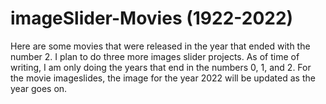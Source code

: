 # imageSlider-Movies (1922-2022)

Here are some movies that were released in the year that ended with the number 2. I plan to do three more images slider projects. As of time of writing, I am only doing the years that end in the numbers 0, 1, and 2. For the movie imageslides, the image for the year 2022 will be updated as the year goes on.
